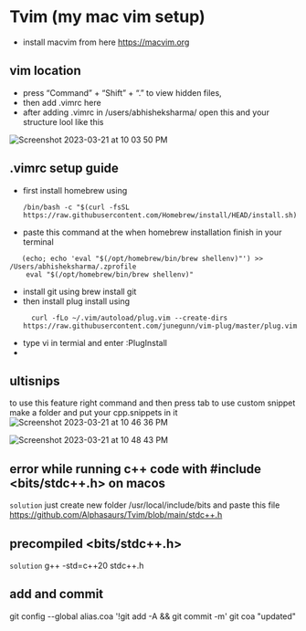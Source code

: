 # Tvim (my mac vim setup)
* install macvim from here https://macvim.org
## vim location
* press “Command” + “Shift” + “.” to view hidden files,
* then add .vimrc here
* after adding .vimrc in /users/abhisheksharma/ open this and your structure lool like this

![Screenshot 2023-03-21 at 10 03 50 PM](https://user-images.githubusercontent.com/50196057/226678412-83b80c8b-4728-4a0f-b582-cf916ee3d315.png)


## .vimrc setup guide
* first install homebrew using
  ```
  /bin/bash -c "$(curl -fsSL https://raw.githubusercontent.com/Homebrew/install/HEAD/install.sh)"
  ```
* paste this command at the when homebrew installation finish in your terminal
```
   (echo; echo 'eval "$(/opt/homebrew/bin/brew shellenv)"') >> /Users/abhisheksharma/.zprofile
    eval "$(/opt/homebrew/bin/brew shellenv)"
```
* install git using brew install git
* then install plug install using
  ```
    curl -fLo ~/.vim/autoload/plug.vim --create-dirs https://raw.githubusercontent.com/junegunn/vim-plug/master/plug.vim
  ```
* type vi in termial and enter :PlugInstall
* 

## ultisnips
to use this feature right command and then press tab
to use custom snippet make a folder and put your cpp.snippets in it
![Screenshot 2023-03-21 at 10 46 36 PM](https://user-images.githubusercontent.com/50196057/226690067-38b0ea68-1e74-4550-b622-cf18eb7c0e88.png)

![Screenshot 2023-03-21 at 10 48 43 PM](https://user-images.githubusercontent.com/50196057/226690238-1d3665f8-344a-4481-8ab1-28d4a84c7f1b.png)

## error while running c++ code with #include <bits/stdc++.h> on macos
`solution`
just create new folder  /usr/local/include/bits and paste this file https://github.com/Alphasaurs/Tvim/blob/main/stdc++.h

## precompiled <bits/stdc++.h>
`solution`
g++ -std=c++20 stdc++.h



## add and commit
git config --global alias.coa '!git add -A && git commit -m'
git coa "updated"

